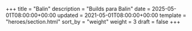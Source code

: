 +++
title = "Balin"
description = "Builds para Balin"
date = 2025-05-01T08:00:00+00:00
updated = 2021-05-01T08:00:00+00:00
template = "heroes/section.html"
sort_by = "weight"
weight = 3
draft = false
+++

